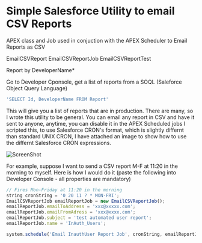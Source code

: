 # Simple Salesforce Utility to email CSV Reports
APEX class and Job used in conjuction with the APEX Scheduler to Email Reports as CSV

EmailCSVReport
EmailCSVReportJob
EmailCSVReportTest

Report by DeveloperName*

Go to Developer Cponsole, get a list of reports from a SOQL (Saleforce Object Query Language)

```javascript 
'SELECT Id, DeveloperName FROM Report'
```

This will give you a list of reports that are in production.
There are many, so I wrote this utility to be general. You can email any report in CSV
and have it sent to anyone, anytime, you can disable it in the APEX Scheduled jobs
I scripted this, to use Salesforce CRON's format, which is slightly differnt than standard
UNIX CRON, I have attached an image to show how to use the differnt Salesforce CRON expressions.

![ScreenShot](https://raw.github.com/mrisney/apexemailcsvreport/master/SaleforceCron.png)

For example, suppose I want to send a CSV report M-F at 11:20 in the morning to myself.
Here is how I would do it (paste the following into Developer Console - all properties are mandatory)


```javascript 
// Fires Mon-Friday at 11:20 in the morning
string cronString = '0 20 11 ? * MON-FRI';
EmailCSVReportJob emailReportJob = new EmailCSVReportJob();
emailReportJob.emailToAddress = 'xxx@xxxxx.com';
emailReportJob.emailFromAdress = 'xxx@xxxx.com';
emailReportJob.subject = 'test automated user report';
emailReportJob.name = 'InAuth_Users';

system.schedule('Email InauthUser Report Job', cronString, emailReportJob);`
```


